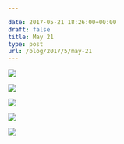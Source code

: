 ```yaml
---

date: 2017-05-21 18:26:00+00:00
draft: false
title: May 21
type: post
url: /blog/2017/5/may-21
---
```




  
   ![](/images/2017-05-21-20175may-21/IMG_1206.jpg)

  

  
   ![](/images/2017-05-21-20175may-21/IMG_1207.jpg)

  

  
   ![](/images/2017-05-21-20175may-21/IMG_1210.jpg)

  

  
   ![](/images/2017-05-21-20175may-21/IMG_1208.jpg)

  

  
   ![](/images/2017-05-21-20175may-21/IMG_1209.jpg)

  


